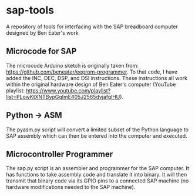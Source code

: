 # sap-tools
A repository of tools for interfacing with the SAP breadboard computer designed by Ben Eater's work

## Microcode for SAP
The microcode Arduino sketch is originally taken from: https://github.com/beneater/eeprom-programmer.
To that code, I have added the INC, DEC, DSP, and DSI instructions. These instructions all work within
the original hardware design of Ben Eater's computer (YouTube playlist: https://www.youtube.com/playlist?list=PLowKtXNTBypGqImE405J2565dvjafglHU).

## Python -> ASM
The pyasm.py script will convert a limited subset of the Python language to SAP assembly which can then
be entered into the computer and executed.

## Microcontroller Programmer
The sap.py script is an assembler and programmer for the SAP computer. It has functions to take assembly
code and translate it into binary. It will then transmit that binary code via its GPIO pins to a connected
SAP machine (no hardware modifications needed to the SAP machine).
